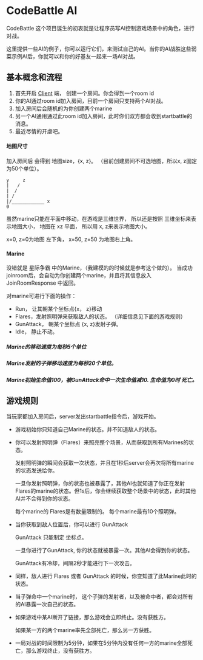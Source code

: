 # CodeBattle AI

CodeBattle 这个项目诞生的初衷就是让程序员写AI控制游戏场景中的角色，进行对战。

这里提供一些AI的例子，你可以运行它们，来测试自己的AI。当你的AI战胜这些弱菜示例AI后，你就可以和你的好基友一起来一场AI对战。

## 基本概念和流程

1.  首先开启 [Client][1] 端， 创建一个房间。你会得到一个room id
2.  你的AI通过room id加入房间，目前一个房间只支持两个AI对战。
3.  加入房间后会随机的为你创建两个marine
4.  另一个AI通用通过此room id加入房间，此时你们双方都会收到startbattle的消息。
5.  最近尽情的开虐吧。

#### 地图尺寸

加入房间后 会得到 地图size，{x, z}。 （目前创建房间不可选地图，所以x, z固定为50个单位）。

    y     z
    |   /
    |  /
    | /
    |/____________ x 
    0

虽然marine只能在平面中移动，在游戏是三维世界， 所以还是按照 三维坐标来表示地图大小， 地图在 xz 平面， 所以用 x, z来表示地图大小。

x=0, z=0为地图 左下角， x=50, z=50 为地图右上角。

#### Marine

没错就是 星际争霸 中的Marine，（我建模的的时候就是参考这个做的）。
当成功joinroom后，会自动为你创建两个marine，并且将其信息放入 JoinRoomResponse 中返回。

对marine可进行下面的操作：

*   Run， 让其朝某个坐标点{x， z}移动
*   Flares，发射照明弹来获取敌人的状态。 （详细信息见下面的游戏规则）
*   GunAttack， 朝某个坐标点 {x, z}发射子弹。
*   Idle， 静止不动。

##### Marine的移动速度为每秒5个单位
##### Marine发射的子弹移动速度为每秒20个单位。
##### Marine初始生命值100，被GunAttack命中一次生命值减10. 生命值为0时 死亡。


## 游戏规则

当玩家都加入房间后，server发出startbattle指令后，游戏开始。

*   游戏初始你只知道自己Marine的状态。并不知道敌人的状态。

*   你可以发射照明弹（Flares）来照亮整个场景，从而获取到所有Marines的状态。

    发射照明弹的瞬间会获取一次状态，并且在1秒后server会再次将所有marine的状态发送给你。

    一旦你发射照明弹，你的状态也被暴露了，其他AI也就知道了你正在发射Flares的marine的状态。但1s后，你会继续获取整个场景中的状态，此时其他AI并不会得到你的状态。

    每个marine的 Flares是有数量限制的。 每个marine最有10个照明弹。

*   当你获取到敌人位置后，你可以进行 GunAttack

    GunAttack 只能制定 坐标点。

    一旦你进行了GunAttack, 你的状态就被暴露一次。其他AI会得到你的状态。

    GunAttack有冷却，间隔2秒才能进行下一次攻击。


*   同样，敌人进行 Flares 或者 GunAttack 的时候，你变知道了此Marine此时的状态。

*   当子弹命中一个marine时， 这个子弹的发射者，以及被命中者，都会对所有的AI暴露一次自己的状态。

*   如果游戏中某AI断开了链接，那么游戏会立即终止。没有获胜方。

    如果某一方的两个marine率先全部死亡，那么另一方获胜。

*   一局对战的时间限制为5分钟，如果在5分钟内没有任何一方的marine全部死亡，那么游戏终止，没有获胜方。



[1]: https://github.com/yueyoum/codebattle-client
